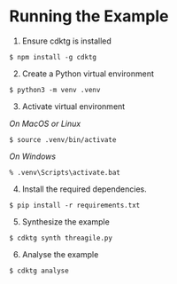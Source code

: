 # Running the Example
1. Ensure cdktg is installed
```
$ npm install -g cdktg
```

2. Create a Python virtual environment
```
$ python3 -m venv .venv
```

3. Activate virtual environment

_On MacOS or Linux_
```
$ source .venv/bin/activate
```

_On Windows_
```
% .venv\Scripts\activate.bat
```

4. Install the required dependencies.

```
$ pip install -r requirements.txt
```

5. Synthesize the example

```
$ cdktg synth threagile.py
```

6. Analyse the example

```
$ cdktg analyse
```